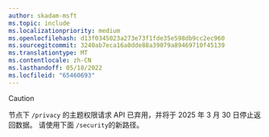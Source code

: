 ```yaml
---
author: skadam-msft
ms.topic: include
ms.localizationpriority: medium
ms.openlocfilehash: d13f0345023a273e73f1fde35e598db9cc2ec960
ms.sourcegitcommit: 3240ab7eca16a0dde88a39079a89469710f45139
ms.translationtype: MT
ms.contentlocale: zh-CN
ms.lasthandoff: 05/18/2022
ms.locfileid: "65460693"
---
```

<!-- markdownlint-disable MD041-->

> [!CAUTION]
> 节点下 `/privacy` 的主题权限请求 API 已弃用，并将于 2025 年 3 月 30 日停止返回数据。 请使用下面 `/security`的新路径。